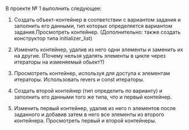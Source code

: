 В проекте № 1 выполнить следующее:

1. Создать объект-контейнер в соответствии с вариантом задания и заполнить его данными, тип которых определяется вариантом задания.Просмотреть контейнер. (Дополнительно: также создать конструктор типа initializer_list)

2. Изменить контейнер, удалив из него одни элементы и заменить их на другие. (Почему нельзя удалять элементы в цикле через итераторы на изменяемый обьект?)

3. Просмотреть контейнер, используя для доступа к элементам итераторы. Использовать revers и const итераторы.

4. Создать второй контейнер (тип определить по варианту) и заполнить его данными того же типа, что и первый контейнер.

5. Изменить первый контейнер, удалив из него n элементов после заданного и добавив затем в него все элементы из второго контейнера. Просмотреть первый и второй контейнеры.
